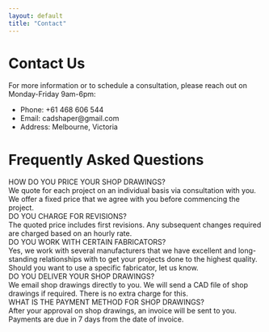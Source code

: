 ```yaml
---
layout: default
title: "Contact"
---
```

<h1>Contact Us</h1>
<p>For more information or to schedule a consultation, please reach out on Monday-Friday 9am-6pm:</p>
<ul>
    <li>Phone: +61 468 606 544</li>
    <li>Email: cadshaper@gmail.com</li>
    <li>Address: Melbourne, Victoria</li>
</ul>

<h1>Frequently Asked Questions</h1>

<div class="faq">
    <div class="question">HOW DO YOU PRICE YOUR SHOP DRAWINGS?</div>
    <div class="answer">
        We quote for each project on an individual basis via consultation with you. We offer a fixed price that we agree with you before commencing the project.
    </div>
</div>

<div class="faq">
    <div class="question">DO YOU CHARGE FOR REVISIONS?</div>
    <div class="answer">
        The quoted price includes first revisions. Any subsequent changes required are charged based on an hourly rate.
    </div>
</div>

<div class="faq">
    <div class="question">DO YOU WORK WITH CERTAIN FABRICATORS?</div>
    <div class="answer">
        Yes, we work with several manufacturers that we have excellent and long-standing relationships with to get your projects done to the highest quality. Should you want to use a specific fabricator, let us know.
    </div>
</div>

<div class="faq">
    <div class="question">DO YOU DELIVER YOUR SHOP DRAWINGS?</div>
    <div class="answer">
        We email shop drawings directly to you. We will send a CAD file of shop drawings if required. There is no extra charge for this.
    </div>
</div>

<div class="faq">
    <div class="question">WHAT IS THE PAYMENT METHOD FOR SHOP DRAWINGS?</div>
    <div class="answer">
        After your approval on shop drawings, an invoice will be sent to you. Payments are due in 7 days from the date of invoice.
    </div>
</div>
